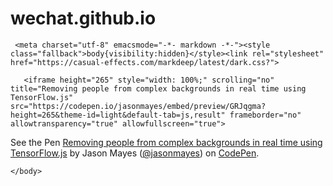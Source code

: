 # wechat.github.io
     <meta charset="utf-8" emacsmode="-*- markdown -*-"><style class="fallback">body{visibility:hidden}</style><link rel="stylesheet" href="https://casual-effects.com/markdeep/latest/dark.css?">

<!DOCTYPE html>
<html>
	<head>
		<meta charset="UTF-8">
		<title></title>
	</head>
	<body>
	              
	   <iframe height="265" style="width: 100%;" scrolling="no" title="Removing people from complex backgrounds in real time using TensorFlow.js" src="https://codepen.io/jasonmayes/embed/preview/GRJqgma?height=265&theme-id=light&default-tab=js,result" frameborder="no" allowtransparency="true" allowfullscreen="true">
  See the Pen <a href='https://codepen.io/jasonmayes/pen/GRJqgma'>Removing people from complex backgrounds in real time using TensorFlow.js</a> by Jason Mayes
  (<a href='https://codepen.io/jasonmayes'>@jasonmayes</a>) on <a href='https://codepen.io'>CodePen</a>.
           </iframe>
   
	</body>
</html>




<!-- Markdeep: --><script src="https://casual-effects.com/markdeep/latest/markdeep.min.js?" charset="utf-8"></script>
